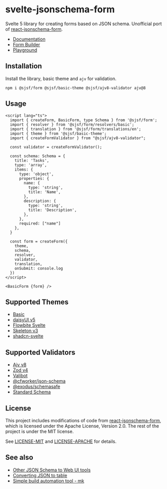 # svelte-jsonschema-form

Svelte 5 library for creating forms based on JSON schema.
Unofficial port of [react-jsonschema-form](https://github.com/rjsf-team/react-jsonschema-form).

- [Documentation](https://x0k.github.io/svelte-jsonschema-form/)
- [Form Builder](https://x0k.github.io/svelte-jsonschema-form/builder)
- [Playground](https://x0k.github.io/svelte-jsonschema-form/playground2/)

## Installation

Install the library, basic theme and `ajv` for validation.

```shell
npm i @sjsf/form @sjsf/basic-theme @sjsf/ajv8-validator ajv@8
```

## Usage

```svelte
<script lang="ts">
  import { createForm, BasicForm, type Schema } from '@sjsf/form';
  import { resolver } from '@sjsf/form/resolvers/basic';
  import { translation } from '@sjsf/form/translations/en';
  import { theme } from '@sjsf/basic-theme';
  import { createFormValidator } from "@sjsf/ajv8-validator";

  const validator = createFormValidator();

  const schema: Schema = {
    title: 'Tasks',
    type: 'array',
    items: {
      type: 'object',
      properties: {
        name: {
          type: 'string',
          title: 'Name',
        },
        description: {
          type: 'string',
          title: 'Description',
        },
      },
      required: ["name"]
    },
  }

  const form = createForm({
    theme,
    schema,
    resolver,
    validator,
    translation,
    onSubmit: console.log
  })
</script>

<BasicForm {form} />
```

## Supported Themes

- [Basic](https://x0k.dev/svelte-jsonschema-form/themes/basic/)
- [daisyUI v5](https://x0k.dev/svelte-jsonschema-form/themes/daisyui5/)
- [Flowbite Svelte](https://x0k.dev/svelte-jsonschema-form/themes/flowbite3/)
- [Skeleton v3](https://x0k.dev/svelte-jsonschema-form/themes/skeleton3/)
- [shadcn-svelte](https://x0k.dev/svelte-jsonschema-form/themes/shadcn4/)

## Supported Validators

- [Ajv v8](https://x0k.dev/svelte-jsonschema-form/validators/ajv/)
- [Zod v4](https://x0k.dev/svelte-jsonschema-form/validators/zod4/)
- [Valibot](https://x0k.dev/svelte-jsonschema-form/validators/valibot/)
- [@cfworker/json-schema](https://x0k.dev/svelte-jsonschema-form/validators/cfworker/)
- [@exodus/schemasafe](https://x0k.dev/svelte-jsonschema-form/validators/schemasafe/)
- [Standard Schema](https://x0k.dev/svelte-jsonschema-form/validators/standard-schema/)

## License

This project includes modifications of code from [react-jsonschema-form](https://github.com/rjsf-team/react-jsonschema-form), which is licensed under the Apache License, Version 2.0.
The rest of the project is under the MIT license.

See [LICENSE-MIT](LICENSE) and [LICENSE-APACHE](packages/form/LICENSE-APACHE) for details.

## See also

- [Other JSON Schema to Web UI tools](https://json-schema.org/tools?query=&sortBy=name&sortOrder=ascending&groupBy=toolingTypes&licenses=&languages=&drafts=&toolingTypes=schema-to-web-UI)
- [Converting JSON to table](https://github.com/x0k/json-to-table)
- [Simple build automation tool - mk](https://github.com/x0k/mk)
